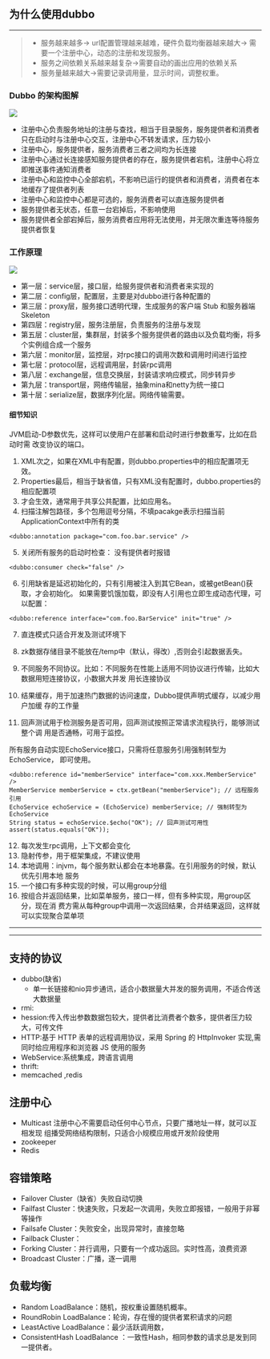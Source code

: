 

## 为什么使用dubbo

---

> - 服务越来越多-> url配置管理越来越难，硬件负载均衡器越来越大-> 需要一个注册中心，动态的注册和发现服务。
>- 服务之间依赖关系越来越复杂->需要自动的画出应用的依赖关系
>- 服务量越来越大->需要记录调用量，显示时间，调整权重。

###  Dubbo 的架构图解
![](https://i.loli.net/2019/01/16/5c3f119de2570.png)

- 注册中心负责服务地址的注册与查找，相当于目录服务，服务提供者和消费者只在启动时与注册中心交互，注册中心不转发请求，压力较小
- 注册中心，服务提供者，服务消费者三者之间均为长连接
- 注册中心通过长连接感知服务提供者的存在，服务提供者宕机，注册中心将立即推送事件通知消费者
- 注册中心和监控中心全部宕机，不影响已运行的提供者和消费者，消费者在本地缓存了提供者列表
- 注册中心和监控中心都是可选的，服务消费者可以直连服务提供者
- 服务提供者无状态，任意一台宕掉后，不影响使用
- 服务提供者全部宕掉后，服务消费者应用将无法使用，并无限次重连等待服务提供者恢复
### 工作原理
![](https://i.loli.net/2019/01/16/5c3f16757f926.png)
- 第一层：service层，接口层，给服务提供者和消费者来实现的
- 第二层：config层，配置层，主要是对dubbo进行各种配置的
- 第三层：proxy层，服务接口透明代理，生成服务的客户端 Stub 和服务器端 Skeleton
- 第四层：registry层，服务注册层，负责服务的注册与发现
- 第五层：cluster层，集群层，封装多个服务提供者的路由以及负载均衡，将多个实例组合成一个服务
- 第六层：monitor层，监控层，对rpc接口的调用次数和调用时间进行监控
- 第七层：protocol层，远程调用层，封装rpc调用
- 第八层：exchange层，信息交换层，封装请求响应模式，同步转异步
- 第九层：transport层，网络传输层，抽象mina和netty为统一接口
- 第十层：serialize层，数据序列化层。网络传输需要。
#### 细节知识
JVM启动-D参数优先，这样可以使用户在部署和启动时进行参数重写，比如在启动时需
改变协议的端口。
1. XML次之，如果在XML中有配置，则dubbo.properties中的相应配置项无效。
2. Properties最后，相当于缺省值，只有XML没有配置时，dubbo.properties的相应配置项
3. 才会生效，通常用于共享公共配置，比如应用名。
4. 扫描注解包路径，多个包用逗号分隔，不填pacakge表示扫描当前ApplicationContext中所有的类 
```
<dubbo:annotation package="com.foo.bar.service" />
```
5. 关闭所有服务的启动时检查：
没有提供者时报错
```
<dubbo:consumer check="false" />
```
6. 引用缺省是延迟初始化的，只有引用被注入到其它Bean，或被getBean()获取，才会初始化。
如果需要饥饿加载，即没有人引用也立即生成动态代理，可以配置：
```
<dubbo:reference interface="com.foo.BarService" init="true" />
```
7. 直连模式只适合开发及测试环境下
8. zk数据存储目录不能放在/temp中（默认，得改）,否则会引起数据丢失。

9. 不同服务不同协议。比如：不同服务在性能上适用不同协议进行传输，比如大数据用短连接协议，小数据大并发
用长连接协议 

10. 结果缓存，用于加速热门数据的访问速度，Dubbo提供声明式缓存，以减少用户加缓
存的工作量

11. 回声测试用于检测服务是否可用，回声测试按照正常请求流程执行，能够测试整个调
用是否通畅，可用于监控。

所有服务自动实现EchoService接口，只需将任意服务引用强制转型为EchoService，
即可使用。
```
<dubbo:reference id="memberService" interface="com.xxx.MemberService" />
MemberService memberService = ctx.getBean("memberService"); // 远程服务引用
EchoService echoService = (EchoService) memberService; // 强制转型为EchoService
String status = echoService.$echo("OK"); // 回声测试可用性
assert(status.equals("OK"));
```
12. 每次发生rpc调用，上下文都会变化
13. 隐射传参，用于框架集成，不建议使用
14. 本地调用：injvm，每个服务默认都会在本地暴露。在引用服务的时候，默认优先引用本地
服务
15. 一个接口有多种实现的时候，可以用group分组
16. 按组合并返回结果，比如菜单服务，接口一样，但有多种实现，用group区分，现在消
费方需从每种group中调用一次返回结果，合并结果返回，这样就可以实现聚合菜单项

---


---

## 支持的协议
- dubbo(缺省)
  - 单一长链接和nio异步通讯，适合小数据量大并发的服务调用，不适合传送大数据量
- rmi:
- hession:传入传出参数数据包较大，提供者比消费者个数多，提供者压力较大，可传文件
- HTTP:基于 HTTP 表单的远程调用协议，采用 Spring 的 HttpInvoker 实现,需同时给应用程序和浏览器 JS 使用的服务
- WebService:系统集成，跨语言调用
- thrift:
- memcached ,redis
## 注册中心
- Multicast 注册中心不需要启动任何中心节点，只要广播地址一样，就可以互相发现
组播受网络结构限制，只适合小规模应用或开发阶段使用
- zookeeper
- Redis
## 容错策略
- Failover Cluster（缺省）失败自动切换
- Failfast Cluster：快速失败，只发起一次调用，失败立即报错，一般用于非幂等操作
- Failsafe Cluster：失败安全，出现异常时，直接忽略
- Failback Cluster：
- Forking Cluster：并行调用，只要有一个成功返回。实时性高，浪费资源
- Broadcast Cluster：广播，逐一调用
## 负载均衡
- Random LoadBalance：随机，按权重设置随机概率。
- RoundRobin LoadBalance：轮询，存在慢的提供者累积请求的问题
- LeastActive LoadBalance：最少活跃调用数，
- ConsistentHash LoadBalance ：一致性Hash，相同参数的请求总是发到同一提供者。

